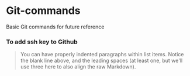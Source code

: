 # Git-commands
Basic Git commands for future reference


### To add ssh key to Github

> You can have properly indented paragraphs within list items. Notice the blank line above, and the leading spaces (at least one, but we'll use three here to also align the raw Markdown).
